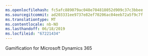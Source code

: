 ```yaml
---
ms.openlocfilehash: fc5afc889079ac048e704818052d909c37c3bbee
ms.sourcegitcommit: ad203331ee9737e82ef70206ac04eeb72a5f9c7f
ms.translationtype: MT
ms.contentlocale: nb-NO
ms.lasthandoff: 06/18/2019
ms.locfileid: "67221434"
---
```

Gamification for Microsoft Dynamics 365